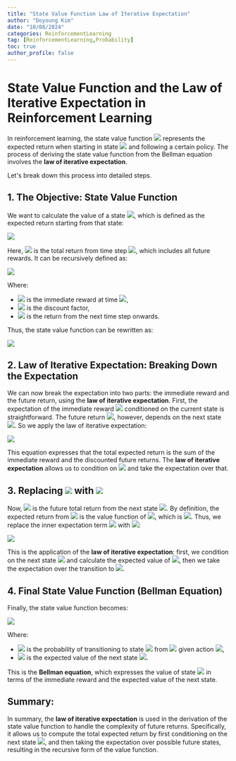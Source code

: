 ```yaml
---
title: "State Value Function Law of Iterative Expectation"
author: "Doyoung Kim"
date: "10/08/2024"
categories: ReinforcementLearning
tag: [ReinforcementLearning,Probability] 
toc: true
author_profile: false
---
```

# State Value Function and the Law of Iterative Expectation in Reinforcement Learning

In reinforcement learning, the state value function ![](https://latex.codecogs.com/svg.image?v(s)) represents the expected return when starting in state ![](https://latex.codecogs.com/svg.image?s) and following a certain policy. The process of deriving the state value function from the Bellman equation involves the **law of iterative expectation**.

Let's break down this process into detailed steps.

## 1. The Objective: State Value Function

We want to calculate the value of a state ![](https://latex.codecogs.com/svg.image?s), which is defined as the expected return starting from that state:

![](https://latex.codecogs.com/svg.image?v(s)=\mathbb{E}[G_t\mid%20S_t=s])

Here, ![](https://latex.codecogs.com/svg.image?G_t) is the total return from time step ![](https://latex.codecogs.com/svg.image?t), which includes all future rewards. It can be recursively defined as:

![](https://latex.codecogs.com/svg.image?G_t=R_{t+1}+\gamma%20G_{t+1})

Where:

- ![](https://latex.codecogs.com/svg.image?R_{t+1}) is the immediate reward at time ![](https://latex.codecogs.com/svg.image?t+1),
- ![](https://latex.codecogs.com/svg.image?\gamma) is the discount factor,
- ![](https://latex.codecogs.com/svg.image?G_{t+1}) is the return from the next time step onwards.

Thus, the state value function can be rewritten as:

![](https://latex.codecogs.com/svg.image?v(s)=\mathbb{E}[R_{t+1}+\gamma%20G_{t+1}\mid%20S_t=s])

## 2. Law of Iterative Expectation: Breaking Down the Expectation

We can now break the expectation into two parts: the immediate reward and the future return, using the **law of iterative expectation**. First, the expectation of the immediate reward ![](https://latex.codecogs.com/svg.image?R_{t+1}) conditioned on the current state is straightforward. The future return ![](https://latex.codecogs.com/svg.image?G_{t+1}), however, depends on the next state ![](https://latex.codecogs.com/svg.image?S_{t+1}). So we apply the law of iterative expectation:

![](https://latex.codecogs.com/svg.image?v(s)=\mathbb{E}[R_{t+1}\mid%20S_t=s]+\gamma%20\mathbb{E}[\mathbb{E}[G_{t+1}\mid%20S_{t+1}]\mid%20S_t=s])

This equation expresses that the total expected return is the sum of the immediate reward and the discounted future returns. The **law of iterative expectation** allows us to condition on ![](https://latex.codecogs.com/svg.image?S_{t+1}) and take the expectation over that.

## 3. Replacing ![](https://latex.codecogs.com/svg.image?G_{t+1}) with ![](https://latex.codecogs.com/svg.image?v(S_{t+1}))

Now, ![](https://latex.codecogs.com/svg.image?G_{t+1}) is the future total return from the next state ![](https://latex.codecogs.com/svg.image?S_{t+1}). By definition, the expected return from ![](https://latex.codecogs.com/svg.image?S_{t+1}) is the value function of ![](https://latex.codecogs.com/svg.image?S_{t+1}), which is ![](https://latex.codecogs.com/svg.image?v(S_{t+1})). Thus, we replace the inner expectation term ![](https://latex.codecogs.com/svg.image?\mathbb{E}[G_{t+1}\mid%20S_{t+1}]) with ![](https://latex.codecogs.com/svg.image?v(S_{t+1})):

![](https://latex.codecogs.com/svg.image?v(s)=\mathbb{E}[R_{t+1}\mid%20S_t=s]+\gamma%20\mathbb{E}[v(S_{t+1})\mid%20S_t=s])

This is the application of the **law of iterative expectation**: first, we condition on the next state ![](https://latex.codecogs.com/svg.image?S_{t+1}) and calculate the expected value of ![](https://latex.codecogs.com/svg.image?G_{t+1}), then we take the expectation over the transition to ![](https://latex.codecogs.com/svg.image?S_{t+1}).

## 4. Final State Value Function (Bellman Equation)

Finally, the state value function becomes:

![](https://latex.codecogs.com/svg.image?v(s)=\mathbb{E}[R_{t+1}\mid%20S_t=s]+\gamma%20\sum_{s'}P(s'\mid%20s,a)v(s'))

Where:

- ![](https://latex.codecogs.com/svg.image?P(s'\mid%20s,a)) is the probability of transitioning to state ![](https://latex.codecogs.com/svg.image?s') from ![](https://latex.codecogs.com/svg.image?s) given action ![](https://latex.codecogs.com/svg.image?a),
- ![](https://latex.codecogs.com/svg.image?v(s')) is the expected value of the next state ![](https://latex.codecogs.com/svg.image?s').

This is the **Bellman equation**, which expresses the value of state ![](https://latex.codecogs.com/svg.image?s) in terms of the immediate reward and the expected value of the next state.

## Summary:

In summary, the **law of iterative expectation** is used in the derivation of the state value function to handle the complexity of future returns. Specifically, it allows us to compute the total expected return by first conditioning on the next state ![](https://latex.codecogs.com/svg.image?S_{t+1}), and then taking the expectation over possible future states, resulting in the recursive form of the value function.